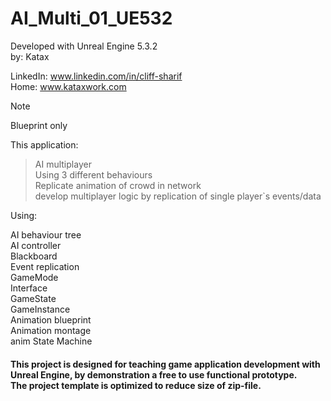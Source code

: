 # AI_Multi_01_UE532
Developed with Unreal Engine 5.3.2 <br> 
by: Katax

LinkedIn: www.linkedin.com/in/cliff-sharif<br> 
Home: www.kataxwork.com<br> 

> [!NOTE]
> Blueprint only


This application:

> AI multiplayer <br> 
> Using 3 different behaviours <br> 
> Replicate animation of crowd in network<br> 
> develop multiplayer logic by replication of single player`s events/data<br> 

Using:
 
AI behaviour tree <br>
AI controller<br>
Blackboard<br>
Event replication <br> 
GameMode <br> 
Interface <br> 
GameState <br> 
GameInstance<br> 
Animation blueprint <br>
Animation montage <br>
anim State Machine <br>

<h4>This project is designed for teaching game application development with Unreal Engine, by demonstration a free to use functional prototype.<br>The project template is optimized to reduce size of zip-file.<br> </h4>
 

